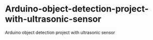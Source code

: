 # Arduino-object-detection-project-with-ultrasonic-sensor
Arduino object detection project with ultrasonic sensor
